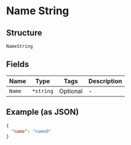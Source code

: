 
# Name String

## Structure

`NameString`

## Fields

| Name | Type | Tags | Description |
|  --- | --- | --- | --- |
| `Name` | `*string` | Optional | - |

## Example (as JSON)

```json
{
  "name": "name0"
}
```


